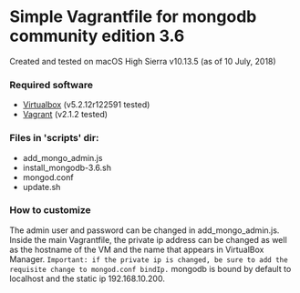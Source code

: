 # Simple Vagrantfile for mongodb community edition 3.6

Created and tested on macOS High Sierra v10.13.5 (as of 10 July, 2018)

### Required software

- [Virtualbox](https://www.virtualbox.org/) (v5.2.12r122591 tested)
- [Vagrant](https://www.vagrantup.com/) (v2.1.2 tested)

### Files in 'scripts' dir:
- add_mongo_admin.js
- install_mongodb-3.6.sh
- mongod.conf
- update.sh

### How to customize
The admin user and password can be changed in add_mongo_admin.js.  Inside the main Vagrantfile, the private ip address can be changed as well as the hostname of the VM and the name that appears in VirtualBox Manager. `Important: if the private ip is changed, be sure to add the requisite change to mongod.conf bindIp.` mongodb is bound by default to localhost and the static ip 192.168.10.200.
